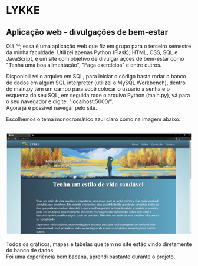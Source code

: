 # LYKKE
## Aplicação web - divulgações de bem-estar

Olá ^^, essa é uma aplicação web que fiz em grupo para o terceiro semestre da minha faculdade.
Utilizei apenas Python (Flask), HTML, CSS, SQL e JavaScript, é um site com objetivo de divulgar ações de bem-estar como "Tenha uma boa alimentação", "Faça exercícios" e entre outros.

Disponibilizei o arquivo em SQL, para iniciar o código basta rodar o banco de dados em algum SQL interpreter (utilizei o MySQL Workbench),
dentro do main.py tem um campo para você colocar o usuario a senha e o esquema do seu SQL,
em seguida rode o arquivo Python (main.py), vá para o seu navegador e digite: "localhost:5000/".<br>
Agora já é póssível navegar pelo site.

Escolhemos o tema monocromático azul claro como na imagem abaixo:
<br><br>
<div align='center'>
    <img src='./imagens_readme/home.png' alt='Imagem Home' width='500px' heigth='400px'/>
</div>
<br>
Todos os gráficos, mapas e tabelas que tem no site estão vindo diretamente do banco de dados
<br>
Foi uma experiência bem bacana, aprendi bastante durante o projeto. 
